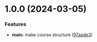 # 1.0.0 (2024-03-05)


### Features

* **main:** make course structure ([97aade3](https://github.com/ndlarina/os-intro/commit/97aade34c0260301192801a300a2eaf66ae81c24))



